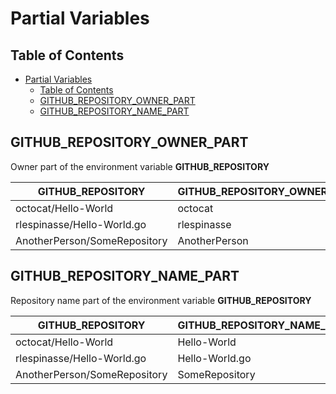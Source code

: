# Partial Variables

## Table of Contents

- [Partial Variables](#partial-variables)
  - [Table of Contents](#table-of-contents)
  - [GITHUB\_REPOSITORY\_OWNER\_PART](#github_repository_owner_part)
  - [GITHUB\_REPOSITORY\_NAME\_PART](#github_repository_name_part)

## GITHUB_REPOSITORY_OWNER_PART

Owner part of the environment variable **GITHUB_REPOSITORY**

| GITHUB_REPOSITORY | GITHUB_REPOSITORY_OWNER_PART |
| ----------------- | ---------------------------- |
| octocat/Hello-World | octocat |
| rlespinasse/Hello-World.go | rlespinasse |
| AnotherPerson/SomeRepository | AnotherPerson |

## GITHUB_REPOSITORY_NAME_PART

Repository name part of the environment variable **GITHUB_REPOSITORY**

| GITHUB_REPOSITORY | GITHUB_REPOSITORY_NAME_PART |
| ----------------- | --------------------------- |
| octocat/Hello-World | Hello-World |
| rlespinasse/Hello-World.go | Hello-World.go |
| AnotherPerson/SomeRepository | SomeRepository |
